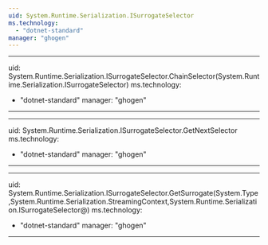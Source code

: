 ```yaml
---
uid: System.Runtime.Serialization.ISurrogateSelector
ms.technology: 
  - "dotnet-standard"
manager: "ghogen"
---
```


---
uid: System.Runtime.Serialization.ISurrogateSelector.ChainSelector(System.Runtime.Serialization.ISurrogateSelector)
ms.technology: 
  - "dotnet-standard"
manager: "ghogen"
---

---
uid: System.Runtime.Serialization.ISurrogateSelector.GetNextSelector
ms.technology: 
  - "dotnet-standard"
manager: "ghogen"
---

---
uid: System.Runtime.Serialization.ISurrogateSelector.GetSurrogate(System.Type,System.Runtime.Serialization.StreamingContext,System.Runtime.Serialization.ISurrogateSelector@)
ms.technology: 
  - "dotnet-standard"
manager: "ghogen"
---
